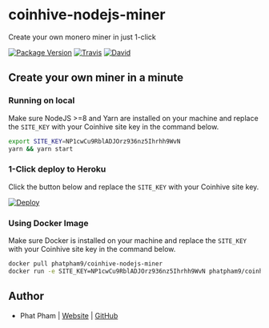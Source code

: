 # coinhive-nodejs-miner

Create your own monero miner in just 1-click

[![Package Version](https://img.shields.io/github/package-json/v/phatpham9/coinhive-nodejs-miner.svg)]()
[![Travis](https://img.shields.io/travis/phatpham9/coinhive-nodejs-miner.svg)](https://travis-ci.org/phatpham9/coinhive-nodejs-miner)
[![David](https://img.shields.io/david/phatpham9/coinhive-nodejs-miner.svg)](https://github.com/phatpham9/coinhive-nodejs-miner)

## Create your own miner in a minute

### Running on local

Make sure NodeJS >=8 and Yarn are installed on your machine and replace the `SITE_KEY` with your Coinhive site key in the command below.

```bash
export SITE_KEY=NP1cwCu9RblADJOrz936nz5Ihrhh9WvN
yarn && yarn start
```

### 1-Click deploy to Heroku

Click the button below and replace the `SITE_KEY` with your Coinhive site key.

[![Deploy](https://www.herokucdn.com/deploy/button.svg)](https://heroku.com/deploy)

### Using Docker Image

Make sure Docker is installed on your machine and replace the `SITE_KEY` with your Coinhive site key in the command below.

```bash
docker pull phatpham9/coinhive-nodejs-miner
docker run -e SITE_KEY=NP1cwCu9RblADJOrz936nz5Ihrhh9WvN phatpham9/coinhive-nodejs-miner
```

## Author

- Phat Pham | [Website](https://onroads.xyz) | [GitHub](https://github.com/phatpham9)
